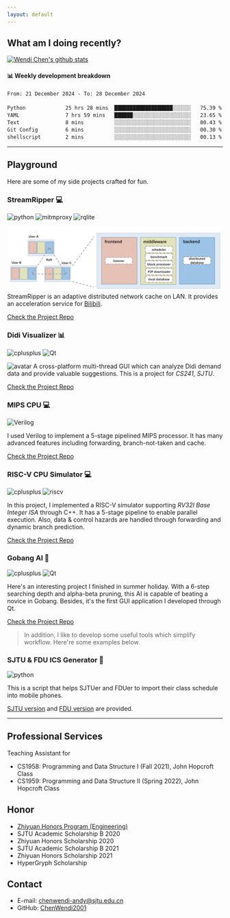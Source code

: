 ```yaml
---
layout: default
---
```



## What am I doing recently?

[![Wendi Chen's github stats](https://github-readme-stats.vercel.app/api?username=chenwendi2001)](https://github.com/ChenWendi2001)
#### 📊 Weekly development breakdown

<!--START_SECTION:waka-->


```txt
From: 21 December 2024 - To: 28 December 2024

Python             25 hrs 28 mins  ███████████████████░░░░░░   75.39 %
YAML               7 hrs 59 mins   ██████░░░░░░░░░░░░░░░░░░░   23.65 %
Text               8 mins          ░░░░░░░░░░░░░░░░░░░░░░░░░   00.43 %
Git Config         6 mins          ░░░░░░░░░░░░░░░░░░░░░░░░░   00.30 %
shellscript        2 mins          ░░░░░░░░░░░░░░░░░░░░░░░░░   00.13 %
```


<!--END_SECTION:waka-->

* * *
## Playground
Here are some of my side projects crafted for fun.

### StreamRipper 💻
![python](https://img.shields.io/badge/python-v3.8.8-blue) ![mitmproxy](https://img.shields.io/badge/mitmproxy-v7.0.4-green) ![rqlite](https://img.shields.io/badge/rqlite-v6.8.2-green)

![avatar](./assets/img/streamripper-structure.png)
StreamRipper is an adaptive distributed network cache on LAN. It provides an acceleration service for [Bilibili](https://www.bilibili.com).

[Check the Project Repo](https://github.com/ChenWendi2001/StreamRipper)


### Didi Visualizer 📊

![cplusplus](https://img.shields.io/badge/c%2B%2B-11-brightgreen) ![Qt]( https://img.shields.io/badge/Qt-5.9.0-blue)

![avatar](./assets/img/didi-visualizer.png)
A cross-platform multi-thread GUI which can analyze Didi demand data and provide valuable suggestions. This is a project for *CS241, SJTU*. 


[Check the Project Repo](https://github.com/ChenWendi2001/Principles-and-Practice-of-Problem-Solving)


### MIPS CPU 💻

![Verilog](https://img.shields.io/badge/Verilog-2.0-blueviolet)

I used Verilog to implement a 5-stage pipelined MIPS processor. It has many advanced features including forwarding, branch-not-taken and cache.

[Check the Project Repo](https://github.com/ChenWendi2001/MIPS-CPU)


### RISC-V CPU Simulator 💻
![cplusplus](https://img.shields.io/badge/c%2B%2B-11-brightgreen) ![riscv](https://img.shields.io/badge/RISC--V-v2.2-blue) 

In this project, I implemented a RISC-V simulator supporting *RV32I Base Integer ISA* through C++. It has a 5-stage pipeline to enable parallel execution. Also, data & control hazards are handled through forwarding and dynamic branch prediction.


[Check the Project Repo](https://github.com/ChenWendi2001/RISCV-Simulator)

### Gobang AI 🎲
![cplusplus](https://img.shields.io/badge/c%2B%2B-11-brightgreen) ![Qt]( https://img.shields.io/badge/Qt-5.9.0-blue)

Here's an interesting project I finished in summer holiday. With a 6-step searching depth and alpha-beta pruning, this AI is capable of beating a novice in Gobang. Besides, it's the first GUI application I developed through Qt.

[Check the Project Repo](https://github.com/ChenWendi2001/GoBang_AI)

>In addition, I like to develop some useful tools which simplify workflow. Here're some examples below.

### SJTU & FDU ICS Generator 📆
![python](https://img.shields.io/badge/Python-v3.7-blue)

This is a script that helps SJTUer and FDUer to import their class schedule into mobile phones.

[SJTU version](https://github.com/ChenWendi2001/SJTU_ics_generator) and [FDU version](https://github.com/ChenWendi2001/fdu_ics_generator) are provided.

* * *

## Professional Services
Teaching Assistant for
- CS1958: Programming and Data Structure I (Fall 2021), John Hopcroft Class
- CS1959: Programming and Data Structure II (Spring 2022), John Hopcroft Class


## Honor
- [Zhiyuan Honors Program (Engineering)](https://zhiyuan.sjtu.edu.cn/ "Zhiyuan College")
- SJTU Academic Scholarship B 2020
- Zhiyuan Honors Scholarship 2020
- SJTU Academic Scholarship B 2021
- Zhiyuan Honors Scholarship 2021
- HyperGryph Scholarship


## Contact
- E-mail: chenwendi-andy@sjtu.edu.cn
- GitHub: [ChenWendi2001](https://github.com/ChenWendi2001 "Check GitHub")




